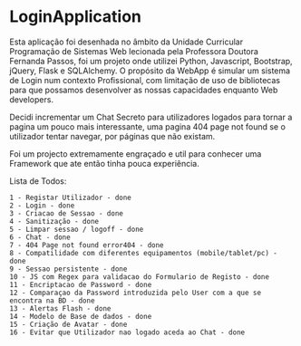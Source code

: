 # LoginApplication

Esta aplicação foi desenhada no âmbito da Unidade Curricular Programação de Sistemas 
Web lecionada  pela Professora Doutora Fernanda Passos, foi um projeto onde utilizei 
Python, Javascript, Bootstrap, jQuery, Flask e SQLAlchemy.
O propósito da WebApp é simular um sistema de Login num contexto Profissional, com 
limitação de uso de bibliotecas para que possamos desenvolver as nossas capacidades 
enquanto Web developers.

Decidi incrementar um Chat Secreto para utilizadores logados para tornar a pagina um 
pouco mais interessante, uma pagina 404 page not found se o utilizador tentar navegar, 
por páginas que não existam.

Foi um projecto extremamente engraçado e util para conhecer uma Framework que ate então 
tinha pouca experiência.

Lista de Todos:

    1 - Registar Utilizador - done
    2 - Login - done
    3 - Criacao de Sessao - done
    4 - Sanitização - done
    5 - Limpar sessao / logoff - done
    6 - Chat - done
    7 - 404 Page not found error404 - done
    8 - Compatilidade com diferentes equipamentos (mobile/tablet/pc) - done
    9 - Sessao persistente - done
    10 - JS com Regex para validacao do Formulario de Registo - done
    11 - Encriptacao de Password - done
    12 - Comparaçao da Password introduzida pelo User com a que se encontra na BD - done
    13 - Alertas Flash - done
    14 - Modelo de Base de dados - done
    15 - Criação de Avatar - done
    16 - Evitar que Utilizador nao logado aceda ao Chat - done